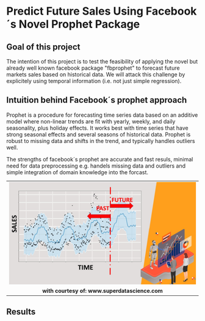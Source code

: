 # Predict Future Sales Using Facebook´s Novel Prophet Package

## Goal of this project
The intention of this project is to test the feasibility of applying the novel but already well known facebook package "fbprophet" to forecast future markets sales based on historical data. We will attack this challenge by explicitely using temporal information (i.e. not just simple regression).

## Intuition behind Facebook´s prophet approach
Prophet is a procedure for forecasting time series data based on an additive model where non-linear trends are fit with yearly, weekly, and daily seasonality, plus holiday effects. It works best with time series that have strong seasonal effects and several seasons of historical data. Prophet is robust to missing data and shifts in the trend, and typically handles outliers well.

The strengths of facebook´s prophet are accurate and fast resuls, minimal need for data preprocessing e.g. handels missing data and outliers and simple integration of domain knowledge into the forcast.

<table>
  <tr><td>
    <img 
        src="images/fig_3.jpg"
        alt="Fashion MNIST sprite"  width="1000">
  </td></tr>
  <tr><td align="center">
    <b>with courtesy of: www.superdatascience.com 
  </td></tr>
</table>

## Results


